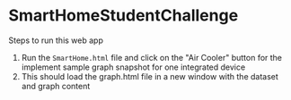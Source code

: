# SmartHomeStudentChallenge
Steps to run this web app
1. Run the `SmartHome.html` file and click on the "Air Cooler" button for the implement sample graph snapshot for one integrated device
2. This should load the graph.html file in a new window with the dataset and graph content
